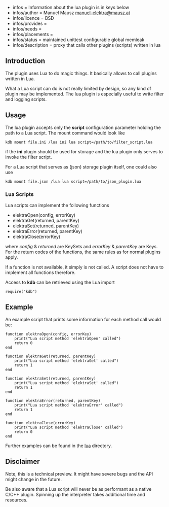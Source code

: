 - infos = Information about the lua plugin is in keys below
- infos/author = Manuel Mausz <manuel-elektra@mausz.at>
- infos/licence = BSD
- infos/provides =
- infos/needs =
- infos/placements =
- infos/status = maintained unittest configurable global memleak
- infos/description = proxy that calls other plugins (scripts) written in lua

## Introduction

The plugin uses Lua to do magic things. It basically allows to call plugins written in Lua.

What a Lua script can do is not really limited by design, so any kind of plugin may be
implemented. The lua plugin is especially useful to write filter and logging scripts.

## Usage

The lua plugin accepts only the **script** configuration parameter holding the path to a Lua
script. The mount command would look like

    kdb mount file.ini /lua ini lua script=/path/to/filter_script.lua

if the **ini** plugin should be used for storage and the lua plugin only serves to invoke the
filter script.

For a Lua script that serves as (json) storage plugin itself, one could also use

    kdb mount file.json /lua lua script=/path/to/json_plugin.lua

### Lua Scripts

Lua scripts can implement the following functions

- elektraOpen(config, errorKey)
- elektraGet(returned, parentKey)
- elektraSet(returned, parentKey)
- elektraError(returned, parentKey)
- elektraClose(errorKey)

where *config* & *returned* are KeySets and *errorKey* & *parentKey* are Keys.
For the return codes of the functions, the same rules as for normal plugins apply.

If a function is not available, it simply is not called. A script does not have to
implement all functions therefore.

Access to **kdb** can be retrieved using the Lua import

    require("kdb")

## Example

An example script that prints some information for each method call would be:

    function elektraOpen(config, errorKey)
	    print("Lua script method 'elektraOpen' called")
	    return 0
    end

    function elektraGet(returned, parentKey)
	    print("Lua script method 'elektraGet' called")
	    return 1
    end

    function elektraSet(returned, parentKey)
	    print("Lua script method 'elektraSet' called")
	    return 1
    end

    function elektraError(returned, parentKey)
	    print("Lua script method 'elektraError' called")
	    return 1
    end

    function elektraClose(errorKey)
	    print("Lua script method 'elektraClose' called")
	    return 0
    end

Further examples can be found in the [lua](lua/) directory.

## Disclaimer

Note, this is a technical preview. It might have severe bugs
and the API might change in the future.

Be also aware that a Lua script will never be as performant as a native C/C++ plugin.
Spinning up the interpreter takes additional time and resources.

